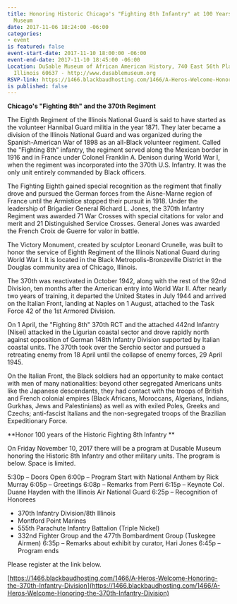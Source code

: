 ```yaml
---
title: Honoring Historic Chicago's "Fighting 8th Infantry" at 100 Years at the DuSable
  Museum
date: 2017-11-06 18:24:00 -06:00
categories:
- event
is featured: false
event-start-date: 2017-11-10 18:00:00 -06:00
event-end-date: 2017-11-10 18:45:00 -06:00
Location: DuSable Museum of African American History, 740 East 56th Place, Chicago,
  Illinois 60637 - http://www.dusablemuseum.org
RSVP-link: https://1466.blackbaudhosting.com/1466/A-Heros-Welcome-Honoring-the-370th-Infantry-Division
is published: false
---
```


**Chicago's "Fighting 8th" and the 370th Regiment**

The Eighth Regiment of the Illinois National Guard is said to have started as the volunteer Hannibal Guard militia in the year 1871. They later became a division of the Illinois National Guard and was organized during the Spanish-American War of 1898 as an all-Black volunteer regiment. Called the "Fighting 8th" infantry, the regiment served along the Mexican border in 1916 and in France under Colonel Franklin A. Denison during World War I, when the regiment was incorporated into the 370th U.S. Infantry. It was the only unit entirely commanded by Black officers.

The Fighting Eighth gained special recognition as the regiment that finally drove and pursued the German forces from the Aisne-Marne region of France until the Armistice stopped their pursuit in 1918. Under the leadership of Brigadier General Richard L. Jones, the 370th Infantry Regiment was awarded 71 War Crosses with special citations for valor and merit and 21 Distinguished Service Crosses. General Jones was awarded the French Croix de Guerre for valor in battle.

The Victory Monument, created by sculptor Leonard Crunelle, was built to honor the service of Eighth Regiment of the Illinois National Guard during World War I. It is located in the Black Metropolis-Bronzeville District in the Douglas community area of Chicago, Illinois.

The 370th was reactivated in October 1942, along with the rest of the 92nd Division, ten months after the American entry into World War II. After nearly two years of training, it departed the United States in July 1944 and arrived on the Italian Front, landing at Naples on 1 August, attached to the Task Force 42 of the 1st Armored Division. 

On 1 April, the "Fighting 8th" 370th RCT and the attached 442nd Infantry (Nisei) attacked in the Ligurian coastal sector and drove rapidly north against opposition of German 148th Infantry Division supported by Italian coastal units. The 370th took over the Serchio sector and pursued a retreating enemy from 18 April until the collapse of enemy forces, 29 April 1945. 

On the Italian Front, the Black soldiers had an opportunity to make contact with men of many nationalities: beyond other segregated Americans units like the Japanese descendants, they had contact with the troops of British and French colonial empires (Black Africans, Moroccans, Algerians, Indians, Gurkhas, Jews and Palestinians) as well as with exiled Poles, Greeks and Czechs; anti-fascist Italians and the non-segregated troops of the Brazilian Expeditionary Force.

**Honor 100 years of the Historic Fighting 8th Infantry **

On Friday November 10, 2017 there will be a program at Dusable Museum honoring the Historic 8th Infantry and other military units. The program is below. 
Space is limited.  

5:30p – Doors Open
6:00p – Program Start with National Anthem by Rick Murray
6:05p – Greetings
6:08p – Remarks from Perri
6:15p – Keynote Col. Duane Hayden with the Illinois Air National Guard
6:25p – Recognition of Honorees 
* 370th Infantry Division/8th Illinois
* Montford Point Marines
* 555th Parachute Infantry Battalion (Triple Nickel)
* 332nd Fighter Group and the 477th Bombardment Group (Tuskegee Airmen)
6:35p – Remarks about exhibit by curator, Hari Jones
6:45p – Program ends 

Please register at the link below.

[https://1466.blackbaudhosting.com/1466/A-Heros-Welcome-Honoring-the-370th-Infantry-Division](https://1466.blackbaudhosting.com/1466/A-Heros-Welcome-Honoring-the-370th-Infantry-Division)